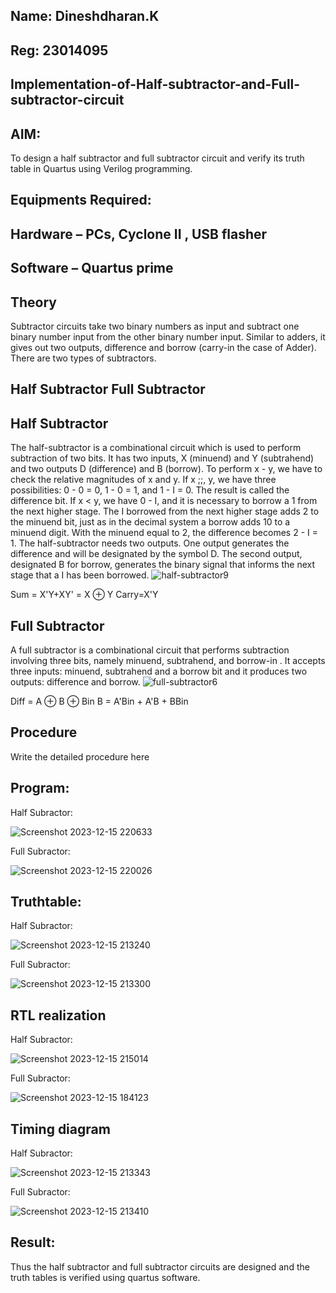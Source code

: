 ## Name: Dineshdharan.K
## Reg: 23014095

## Implementation-of-Half-subtractor-and-Full-subtractor-circuit
## AIM:
To design a half subtractor and full subtractor circuit and verify its truth table in Quartus using Verilog programming.

## Equipments Required:
## Hardware – PCs, Cyclone II , USB flasher
## Software – Quartus prime
## Theory
Subtractor circuits take two binary numbers as input and subtract one binary number input from the other binary number input. Similar to adders, it gives out two outputs, difference and borrow (carry-in the case of Adder). There are two types of subtractors.

## Half Subtractor Full Subtractor
## Half Subtractor
The half-subtractor is a combinational circuit which is used to perform subtraction of two bits. It has two inputs, X (minuend) and Y (subtrahend) and two outputs D (difference) and B (borrow). To perform x - y, we have to check the relative magnitudes of x and y. If x ;;, y, we have three possibilities: 0 - 0 = 0, 1 - 0 = 1, and 1 - I = 0. The result is called the difference bit. If x < y, we have 0 - I, and it is necessary to borrow a 1 from the next higher stage. The I borrowed from the next higher stage adds 2 to the minuend bit, just as in the decimal system a borrow adds 10 to a minuend digit. With the minuend equal to 2, the difference becomes 2 - I = 1. The half-subtractor needs two outputs. One output generates the difference and will be designated by the symbol D. The second output, designated B for borrow, generates the binary signal that informs the next stage that a I has been borrowed.
![half-subtractor9](https://user-images.githubusercontent.com/36288975/166112538-58c3bc7c-ee5d-4e6a-ac8d-8e8328efe27a.png)


Sum = X'Y+XY' = X ⊕ Y
Carry=X'Y

## Full Subtractor
A full subtractor is a combinational circuit that performs subtraction involving three bits, namely minuend, subtrahend, and borrow-in . It accepts three inputs: minuend, subtrahend and a borrow bit and it produces two outputs: difference and borrow. 
![full-subtractor6](https://user-images.githubusercontent.com/36288975/166112541-24c68359-3de8-4674-ae22-8272ffc385ed.png)


Diff = A ⊕ B ⊕ Bin B = A'Bin + A'B + BBin

## Procedure



Write the detailed procedure here 


## Program:

Half Subractor:

![Screenshot 2023-12-15 220633](https://github.com/dineshdharank/Experiment--03-Half-Subtractor-and-Full-subtractor/assets/145980096/93e2f681-fff4-423c-b007-f4748e546aa8)

Full Subractor:

![Screenshot 2023-12-15 220026](https://github.com/dineshdharank/Experiment--03-Half-Subtractor-and-Full-subtractor/assets/145980096/ef13056d-5245-4835-a929-27b30ac96649)


## Truthtable:

Half Subractor:

![Screenshot 2023-12-15 213240](https://github.com/dineshdharank/Experiment--03-Half-Subtractor-and-Full-subtractor/assets/145980096/bd239acf-fa79-4073-aa77-e089a9d98a60)

Full Subractor:

![Screenshot 2023-12-15 213300](https://github.com/dineshdharank/Experiment--03-Half-Subtractor-and-Full-subtractor/assets/145980096/ffb0dd52-cd48-4c8c-b2c3-552987cadbc9)


##  RTL realization

Half Subractor:

![Screenshot 2023-12-15 215014](https://github.com/dineshdharank/Experiment--03-Half-Subtractor-and-Full-subtractor/assets/145980096/bc4c3a0e-b31f-43a2-aa08-ca1873b1e56d)

Full Subractor:

![Screenshot 2023-12-15 184123](https://github.com/dineshdharank/Experiment--03-Half-Subtractor-and-Full-subtractor/assets/145980096/9470c803-3f52-4ff3-9b9b-add9ad2287bb)


## Timing diagram

Half Subractor:

![Screenshot 2023-12-15 213343](https://github.com/dineshdharank/Experiment--03-Half-Subtractor-and-Full-subtractor/assets/145980096/701afdd9-d349-4352-9ad1-b07a8fa87357)

Full Subractor:

![Screenshot 2023-12-15 213410](https://github.com/dineshdharank/Experiment--03-Half-Subtractor-and-Full-subtractor/assets/145980096/b3881f57-5592-4d5c-a7fc-d878eca9e796)



## Result:
Thus the half subtractor and full subtractor circuits are designed and the truth tables is verified using quartus software.
